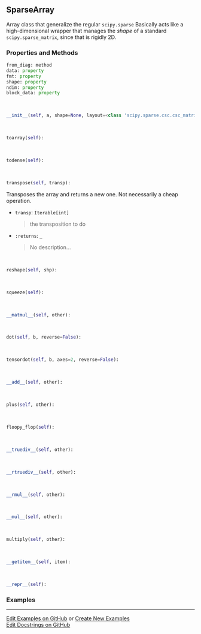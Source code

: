 ## <a id="McUtils.Numputils.Sparse.SparseArray">SparseArray</a>
Array class that generalize the regular `scipy.sparse`
Basically acts like a high-dimensional wrapper that manages the _shape_ of a standard `scipy.sparse_matrix`, since that is rigidly 2D.

### Properties and Methods
```python
from_diag: method
data: property
fmt: property
shape: property
ndim: property
block_data: property
```
<a id="McUtils.Numputils.Sparse.SparseArray.__init__">&nbsp;</a>
```python
__init__(self, a, shape=None, layout=<class 'scipy.sparse.csc.csc_matrix'>, initialize=True): 
```

<a id="McUtils.Numputils.Sparse.SparseArray.toarray">&nbsp;</a>
```python
toarray(self): 
```

<a id="McUtils.Numputils.Sparse.SparseArray.todense">&nbsp;</a>
```python
todense(self): 
```

<a id="McUtils.Numputils.Sparse.SparseArray.transpose">&nbsp;</a>
```python
transpose(self, transp): 
```
Transposes the array and returns a new one. Not necessarily a cheap operation.
- `transp`: `Iterable[int]`
    >the transposition to do
- `:returns`: `_`
    >No description...

<a id="McUtils.Numputils.Sparse.SparseArray.reshape">&nbsp;</a>
```python
reshape(self, shp): 
```

<a id="McUtils.Numputils.Sparse.SparseArray.squeeze">&nbsp;</a>
```python
squeeze(self): 
```

<a id="McUtils.Numputils.Sparse.SparseArray.__matmul__">&nbsp;</a>
```python
__matmul__(self, other): 
```

<a id="McUtils.Numputils.Sparse.SparseArray.dot">&nbsp;</a>
```python
dot(self, b, reverse=False): 
```

<a id="McUtils.Numputils.Sparse.SparseArray.tensordot">&nbsp;</a>
```python
tensordot(self, b, axes=2, reverse=False): 
```

<a id="McUtils.Numputils.Sparse.SparseArray.__add__">&nbsp;</a>
```python
__add__(self, other): 
```

<a id="McUtils.Numputils.Sparse.SparseArray.plus">&nbsp;</a>
```python
plus(self, other): 
```

<a id="McUtils.Numputils.Sparse.SparseArray.floopy_flop">&nbsp;</a>
```python
floopy_flop(self): 
```

<a id="McUtils.Numputils.Sparse.SparseArray.__truediv__">&nbsp;</a>
```python
__truediv__(self, other): 
```

<a id="McUtils.Numputils.Sparse.SparseArray.__rtruediv__">&nbsp;</a>
```python
__rtruediv__(self, other): 
```

<a id="McUtils.Numputils.Sparse.SparseArray.__rmul__">&nbsp;</a>
```python
__rmul__(self, other): 
```

<a id="McUtils.Numputils.Sparse.SparseArray.__mul__">&nbsp;</a>
```python
__mul__(self, other): 
```

<a id="McUtils.Numputils.Sparse.SparseArray.multiply">&nbsp;</a>
```python
multiply(self, other): 
```

<a id="McUtils.Numputils.Sparse.SparseArray.__getitem__">&nbsp;</a>
```python
__getitem__(self, item): 
```

<a id="McUtils.Numputils.Sparse.SparseArray.__repr__">&nbsp;</a>
```python
__repr__(self): 
```

### Examples


___

[Edit Examples on GitHub](https://github.com/McCoyGroup/References/edit/gh-pages/Documentation/examples/McUtils/Numputils/Sparse/SparseArray.md) or 
[Create New Examples](https://github.com/McCoyGroup/References/new/gh-pages/?filename=Documentation/examples/McUtils/Numputils/Sparse/SparseArray.md) <br/>
[Edit Docstrings on GitHub](https://github.com/McCoyGroup/McUtils/edit/master/Numputils/Sparse.py?message=Update%20Docs)